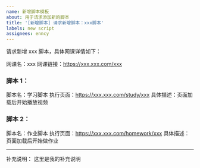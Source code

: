 ```yaml
---
name: 新增脚本模板
about: 用于请求添加新的脚本
title: '[新增脚本] 请求新增脚本：xxx脚本'
labels: new script
assignees: enncy
---
```


请求新增 xxx 脚本，具体网课详情如下：

网课名：xxx
网课链接：https://xxx.xxx.com/xxx

### 脚本 1：

脚本名：学习脚本
执行页面：https://xxx.xxx.com/study/xxx
具体描述：页面加载后开始播放视频

### 脚本 2：

脚本名：作业脚本
执行页面：https://xxx.xxx.com/homework/xxx
具体描述：页面加载后开始做作业

---

补充说明： 这里是我的补充说明
